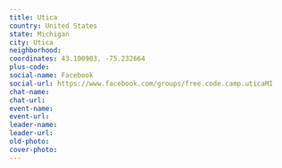 ```yaml
---
title: Utica
country: United States
state: Michigan
city: Utica
neighborhood: 
coordinates: 43.100903, -75.232664
plus-code:
social-name: Facebook
social-url: https://www.facebook.com/groups/free.code.camp.uticaMI
chat-name:
chat-url:
event-name:
event-url:
leader-name:
leader-url:
old-photo: 
cover-photo:
---
```

